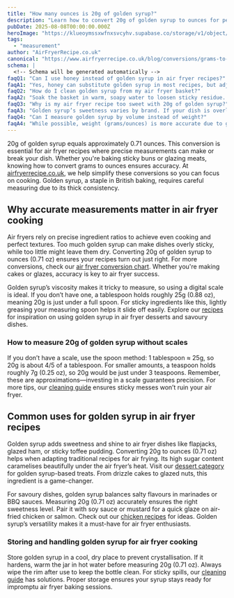 ```yaml
---
title: "How many ounces is 20g of golden syrup?"
description: "Learn how to convert 20g of golden syrup to ounces for perfect air fryer baking every time. Includes UK measurements and handy tips."
pubDate: 2025-08-08T00:00:00.000Z
heroImage: "https://klueoymssxwfnxsvcyhv.supabase.co/storage/v1/object/public/Shmucket/20g-golden-syrup-to-ounces.webp"
tags:
  - "measurement"
author: "AirFryerRecipe.co.uk"
canonical: "https://www.airfryerrecipe.co.uk/blog/conversions/grams-to-ounces/20g-golden-syrup-to-ounces"
schema: |
  <!-- Schema will be generated automatically -->
faqQ1: "Can I use honey instead of golden syrup in air fryer recipes?"
faqA1: "Yes, honey can substitute golden syrup in most recipes, but adjust the quantity slightly. Since honey is sweeter, use about 15g (0.53 oz) for every 20g (0.71 oz) of golden syrup. Note that honey may brown faster in the air fryer due to its higher fructose content."
faqQ2: "How do I clean golden syrup from my air fryer basket?"
faqA2: "Soak the basket in warm, soapy water to loosen sticky residue. For stubborn spots, use a soft sponge or brush. Avoid abrasive cleaners that could damage non-stick coatings. Check our <a href=https://www.airfryerrecipe.co.uk/air-fryer-cleaner>cleaning guide</a> for detailed tips."
faqQ3: "Why is my air fryer recipe too sweet with 20g of golden syrup?"
faqA3: "Golden syrup’s sweetness varies by brand. If your dish is overly sweet, reduce the syrup to 15g (0.53 oz) next time. Alternatively, balance it with acidic ingredients like lemon juice or vinegar in marinades."
faqQ4: "Can I measure golden syrup by volume instead of weight?"
faqA4: "While possible, weight (grams/ounces) is more accurate due to golden syrup’s thickness. If using volume, 20g ≈ 1 tablespoon minus a teaspoon. For precision, especially in baking, a kitchen scale is best."
---
```

<p>20g of golden syrup equals approximately 0.71 ounces. This conversion is essential for air fryer recipes where precise measurements can make or break your dish. Whether you're baking sticky buns or glazing meats, knowing how to convert grams to ounces ensures accuracy. At <a href=https://www.airfryerrecipe.co.uk>airfryerrecipe.co.uk</a>, we help simplify these conversions so you can focus on cooking. Golden syrup, a staple in British baking, requires careful measuring due to its thick consistency.</p>  

<h2>Why accurate measurements matter in air fryer cooking</h2>  
<p>Air fryers rely on precise ingredient ratios to achieve even cooking and perfect textures. Too much golden syrup can make dishes overly sticky, while too little might leave them dry. Converting 20g of golden syrup to ounces (0.71 oz) ensures your recipes turn out just right. For more conversions, check our <a href=https://www.airfryerrecipe.co.uk/air-fryer-conversion-chart>air fryer conversion chart</a>. Whether you're making cakes or glazes, accuracy is key to air fryer success.</p>  

<p>Golden syrup’s viscosity makes it tricky to measure, so using a digital scale is ideal. If you don’t have one, a tablespoon holds roughly 25g (0.88 oz), meaning 20g is just under a full spoon. For sticky ingredients like this, lightly greasing your measuring spoon helps it slide off easily. Explore our <a href=https://www.airfryerrecipe.co.uk/recipes>recipes</a> for inspiration on using golden syrup in air fryer desserts and savoury dishes.</p>  

<h3>How to measure 20g of golden syrup without scales</h3>  
<p>If you don’t have a scale, use the spoon method: 1 tablespoon ≈ 25g, so 20g is about 4/5 of a tablespoon. For smaller amounts, a teaspoon holds roughly 7g (0.25 oz), so 20g would be just under 3 teaspoons. Remember, these are approximations—investing in a scale guarantees precision. For more tips, our <a href=https://www.airfryerrecipe.co.uk/air-fryer-cleaner>cleaning guide</a> ensures sticky messes won’t ruin your air fryer.</p>  

<h2>Common uses for golden syrup in air fryer recipes</h2>  
<p>Golden syrup adds sweetness and shine to air fryer dishes like flapjacks, glazed ham, or sticky toffee pudding. Converting 20g to ounces (0.71 oz) helps when adapting traditional recipes for air frying. Its high sugar content caramelises beautifully under the air fryer’s heat. Visit our <a href=https://www.airfryerrecipe.co.uk/recipe-category/dessert>dessert category</a> for golden syrup-based treats. From drizzle cakes to glazed nuts, this ingredient is a game-changer.</p>  

<p>For savoury dishes, golden syrup balances salty flavours in marinades or BBQ sauces. Measuring 20g (0.71 oz) accurately ensures the right sweetness level. Pair it with soy sauce or mustard for a quick glaze on air-fried chicken or salmon. Check out our <a href=https://www.airfryerrecipe.co.uk/recipe-category/chicken>chicken recipes</a> for ideas. Golden syrup’s versatility makes it a must-have for air fryer enthusiasts.</p>  

<h3>Storing and handling golden syrup for air fryer cooking</h3>  
<p>Store golden syrup in a cool, dry place to prevent crystallisation. If it hardens, warm the jar in hot water before measuring 20g (0.71 oz). Always wipe the rim after use to keep the bottle clean. For sticky spills, our <a href=https://www.airfryerrecipe.co.uk/air-fryer-cleaner>cleaning guide</a> has solutions. Proper storage ensures your syrup stays ready for impromptu air fryer baking sessions.</p>
